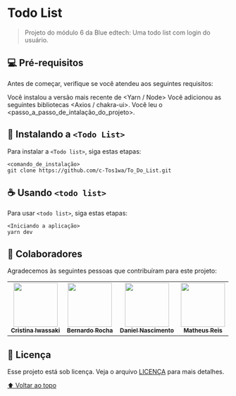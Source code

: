 # Todo List

> Projeto do módulo 6 da Blue edtech: Uma todo list com login do usuário.

## 💻 Pré-requisitos

Antes de começar, verifique se você atendeu aos seguintes requisitos:

Você instalou a versão mais recente de <Yarn / Node>
Você adicionou as seguintes bibliotecas <Axios / chakra-ui>.
Você leu o <passo_a_passo_de_intalação_do_projeto>.

## 🚀 Instalando a `<Todo List>`

Para instalar a `<Todo list>`, siga estas etapas:

```
<comando_de_instalação>
git clone https://github.com/c-Tos1wa/To_Do_List.git
```

## ☕ Usando `<todo list>`

Para usar `<todo list>`, siga estas etapas:

```
<Iniciando a aplicação>
yarn dev
```


## 🤝 Colaboradores

Agradecemos às seguintes pessoas que contribuíram para este projeto:

<table>
  <tr>
    <td align="center">
      <a href="https://github.com/c-Tos1wa">
        <img src="https://avatars.githubusercontent.com/u/81439003?v=4" width="100px;" /><br>
        <sub>
          <b>Cristina Iwassaki</b>
        </sub>
      </a>
    </td>
    <td align="center">
      <a href="https://github.com/bernaRocha">
        <img src="https://avatars.githubusercontent.com/u/71238351?v=4" width="100px;" /><br>
        <sub>
          <b>Bernardo Rocha</b>
        </sub>
      </a>
    </td>
    <td align="center">
      <a href="https://github.com/daniel20max">
        <img src="https://avatars.githubusercontent.com/u/51431192?v=4" width="100px;" /><br>
        <sub>
          <b>Daniel Nascimento</b>
        </sub>
      </a>
    </td>
    <td align="center">
      <a href="https://github.com/mrs-matheus">
        <img src="https://avatars.githubusercontent.com/u/81333540?v=4" width="100px;" /><br>
        <sub>
          <b>Matheus Reis</b>
        </sub>
      </a>
    </td>
  </tr>
</table>

## 📝 Licença

Esse projeto está sob licença. Veja o arquivo [LICENÇA](LICENSE.md) para mais detalhes.

[⬆ Voltar ao topo](#todo-list)<br>
